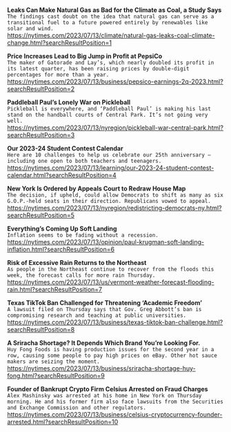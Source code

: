 **Leaks Can Make Natural Gas as Bad for the Climate as Coal, a Study Says**\
`The findings cast doubt on the idea that natural gas can serve as a transitional fuel to a future powered entirely by renewables like solar and wind.`\
https://nytimes.com/2023/07/13/climate/natural-gas-leaks-coal-climate-change.html?searchResultPosition=1

**Price Increases Lead to Big Jump in Profit at PepsiCo**\
`The maker of Gatorade and Lay’s, which nearly doubled its profit in its latest quarter, has been raising prices by double-digit percentages for more than a year.`\
https://nytimes.com/2023/07/13/business/pepsico-earnings-2q-2023.html?searchResultPosition=2

**Paddleball Paul’s Lonely War on Pickleball**\
`Pickleball is everywhere, and ‘Paddleball Paul’ is making his last stand on the handball courts of Central Park. It’s not going very well.`\
https://nytimes.com/2023/07/13/nyregion/pickleball-war-central-park.html?searchResultPosition=3

**Our 2023-24 Student Contest Calendar**\
`Here are 10 challenges to help us celebrate our 25th anniversary — including one open to both teachers and teenagers.`\
https://nytimes.com/2023/07/13/learning/our-2023-24-student-contest-calendar.html?searchResultPosition=4

**New York Is Ordered by Appeals Court to Redraw House Map**\
`The decision, if upheld, could allow Democrats to shift as many as six G.O.P.-held seats in their direction. Republicans vowed to appeal.`\
https://nytimes.com/2023/07/13/nyregion/redistricting-democrats-ny.html?searchResultPosition=5

**Everything’s Coming Up Soft Landing**\
`Inflation seems to be fading without a recession.`\
https://nytimes.com/2023/07/13/opinion/paul-krugman-soft-landing-inflation.html?searchResultPosition=6

**Risk of Excessive Rain Returns to the Northeast**\
`As people in the Northeast continue to recover from the floods this week, the forecast calls for more rain Thursday.`\
https://nytimes.com/2023/07/13/us/vermont-weather-forecast-flooding-rain.html?searchResultPosition=7

**Texas TikTok Ban Challenged for Threatening ‘Academic Freedom’**\
`A lawsuit filed on Thursday says that Gov. Greg Abbott’s ban is compromising research and teaching at public universities.`\
https://nytimes.com/2023/07/13/business/texas-tiktok-ban-challenge.html?searchResultPosition=8

**A Sriracha Shortage? It Depends Which Brand You’re Looking For.**\
`Huy Fong Foods is having production issues for the second year in a row, causing some people to pay high prices on eBay. Other hot sauce makers are seizing the moment.`\
https://nytimes.com/2023/07/13/business/sriracha-shortage-huy-fong.html?searchResultPosition=9

**Founder of Bankrupt Crypto Firm Celsius Arrested on Fraud Charges**\
`Alex Mashinsky was arrested at his home in New York on Thursday morning. He and his former firm also face lawsuits from the Securities and Exchange Commission and other regulators.`\
https://nytimes.com/2023/07/13/business/celsius-cryptocurrency-founder-arrested.html?searchResultPosition=10

